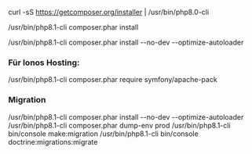 curl -sS https://getcomposer.org/installer | /usr/bin/php8.0-cli

/usr/bin/php8.1-cli composer.phar install

/usr/bin/php8.1-cli composer.phar install --no-dev --optimize-autoloader


### Für Ionos Hosting:

/usr/bin/php8.1-cli composer.phar require symfony/apache-pack


### Migration
/usr/bin/php8.1-cli composer.phar install --no-dev --optimize-autoloader
/usr/bin/php8.1-cli composer.phar dump-env prod
/usr/bin/php8.1-cli bin/console make:migration
/usr/bin/php8.1-cli bin/console doctrine:migrations:migrate
